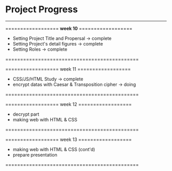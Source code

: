 # Project Progress
---
================== __week 10__ ================== 

- Setting Project Title and Propersal  ->  complete
- Setting Project's detail figures  ->  complete
- Setting Roles  ->  complete

============================================= 

================== week 11 ================== 

- CSS/JS/HTML Study  ->  complete
- encrypt datas with Caesar & Transposition cipher  ->  doing

============================================= 

================== week 12 ================== 

- decrypt part
- making web with HTML & CSS

============================================= 

================== week 13 ================== 

- making web with HTML & CSS (cont'd)
- prepare presentation

============================================= 
